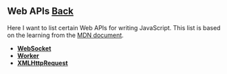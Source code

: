 ## Web APIs [Back](./../JavaScript.md)

Here I want to list certain Web APIs for writing JavaScript. This list is based on the learning from the [MDN document](https://developer.mozilla.org/en-US/docs/Web/API).

- [**WebSocket**](./websocket/websocket.md)
- [**Worker**](./worker/worker.md)
- [**XMLHttpRequest**](./xhr/xhr.md)
